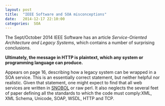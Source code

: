 ```yaml
---
layout: post
title:  "IEEE Software and SOA misconceptions"
date:   2014-12-17 22:10:00
categories:  SOA 
---
```

The Sept/October 2014 IEEE Software has an article _Service-Oriented Architecture and Legacy Systems_,
which contains a number of surprising conclusions.

**Ultimately, the message in HTTP is plaintext, which any system or programming language can produce.**

Appears on page 16, describing how a legacy system can be wrapped in a SOA service.
This is an essentially correct statement, but neither helpful nor realistic. 
Given that statement, one might expect to find that all web services are written in [SNOBOL](http://en.wikipedia.org/wiki/SNOBOL) or raw perl.
It also neglects the several feet of paper defining all the standards to which the code must comply:XML, XML Schema, Unicode, SOAP, WSDL, HTTP and TCP.











